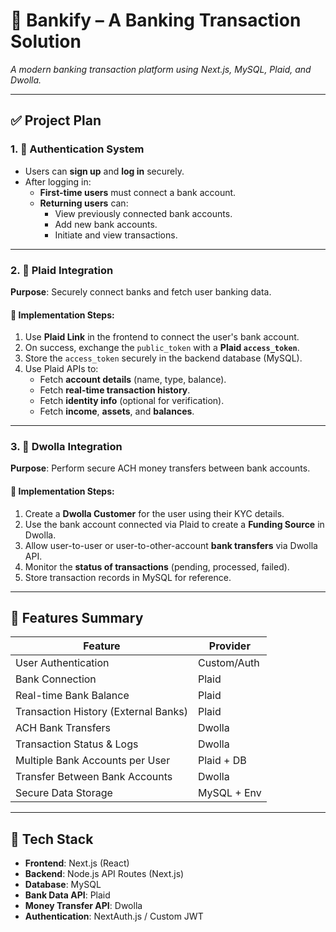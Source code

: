 # 🚀 Bankify – A Banking Transaction Solution

_A modern banking transaction platform using Next.js, MySQL, Plaid, and Dwolla._

---

## ✅ Project Plan

### 1. 🔐 Authentication System

- Users can **sign up** and **log in** securely.
- After logging in:
  - **First-time users** must connect a bank account.
  - **Returning users** can:
    - View previously connected bank accounts.
    - Add new bank accounts.
    - Initiate and view transactions.

---

### 2. 🏦 Plaid Integration

**Purpose**: Securely connect banks and fetch user banking data.

#### 🔧 Implementation Steps:

1. Use **Plaid Link** in the frontend to connect the user's bank account.
2. On success, exchange the `public_token` with a **Plaid `access_token`**.
3. Store the `access_token` securely in the backend database (MySQL).
4. Use Plaid APIs to:
   - Fetch **account details** (name, type, balance).
   - Fetch **real-time transaction history**.
   - Fetch **identity info** (optional for verification).
   - Fetch **income**, **assets**, and **balances**.

---

### 3. 💸 Dwolla Integration

**Purpose**: Perform secure ACH money transfers between bank accounts.

#### 🔧 Implementation Steps:

1. Create a **Dwolla Customer** for the user using their KYC details.
2. Use the bank account connected via Plaid to create a **Funding Source** in Dwolla.
3. Allow user-to-user or user-to-other-account **bank transfers** via Dwolla API.
4. Monitor the **status of transactions** (pending, processed, failed).
5. Store transaction records in MySQL for reference.

---

## 🎯 Features Summary

| Feature                              | Provider    |
| ------------------------------------ | ----------- |
| User Authentication                  | Custom/Auth |
| Bank Connection                      | Plaid       |
| Real-time Bank Balance               | Plaid       |
| Transaction History (External Banks) | Plaid       |
| ACH Bank Transfers                   | Dwolla      |
| Transaction Status & Logs            | Dwolla      |
| Multiple Bank Accounts per User      | Plaid + DB  |
| Transfer Between Bank Accounts       | Dwolla      |
| Secure Data Storage                  | MySQL + Env |

---

## 🧠 Tech Stack

- **Frontend**: Next.js (React)
- **Backend**: Node.js API Routes (Next.js)
- **Database**: MySQL
- **Bank Data API**: Plaid
- **Money Transfer API**: Dwolla
- **Authentication**: NextAuth.js / Custom JWT
